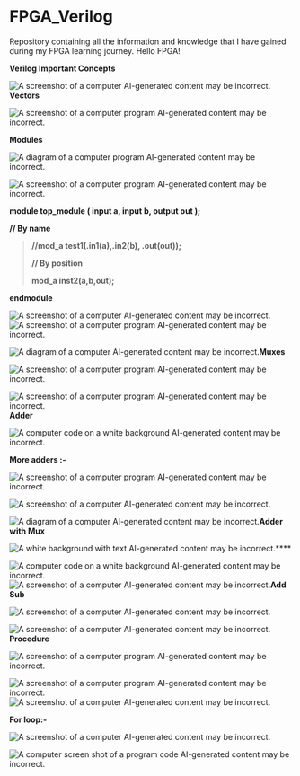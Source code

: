# FPGA_Verilog
Repository containing all the information and knowledge that I have gained during my FPGA learning journey. Hello FPGA! 



**Verilog Important Concepts**

![A screenshot of a computer AI-generated content may be
incorrect.](images/media/image1.png)**Vectors**

![A screenshot of a computer program AI-generated content may be
incorrect.](images/media/image2.png)

**Modules**

![A diagram of a computer program AI-generated content may be
incorrect.](images/media/image3.png)

![A screenshot of a computer program AI-generated content may be
incorrect.](images/media/image4.png)

**module top_module ( input a, input b, output out );**

**// By name**

> **//mod_a test1(.in1(a),.in2(b), .out(out));**
>
> **// By position**
>
> **mod_a inst2(a,b,out);**

**endmodule**

![A screenshot of a computer AI-generated content may be
incorrect.](images/media/image5.png)![A screenshot of a computer program
AI-generated content may be
incorrect.](images/media/image6.png)

![A diagram of a computer AI-generated content may be
incorrect.](images/media/image7.png)**Muxes**

![A screenshot of a computer program AI-generated content may be
incorrect.](images/media/image8.png)

![A screenshot of a computer program AI-generated content may be
incorrect.](images/media/image9.png)**Adder**

![A computer code on a white background AI-generated content may be
incorrect.](images/media/image10.png)

**More adders :-**

![A screenshot of a computer program AI-generated content may be
incorrect.](images/media/image11.png)

![A screenshot of a computer AI-generated content may be
incorrect.](images/media/image12.png)

![A diagram of a computer AI-generated content may be
incorrect.](images/media/image13.png)**Adder with Mux**

![A white background with text AI-generated content may be
incorrect.](images/media/image14.png)**\**

![A computer code on a white background AI-generated content may be
incorrect.](images/media/image15.png)![A screenshot of a computer AI-generated
content may be
incorrect.](images/media/image16.png)**Add Sub**

![A screenshot of a computer AI-generated content may be
incorrect.](images/media/image17.png)

![A screenshot of a computer AI-generated content may be
incorrect.](images/media/image18.png)**Procedure**

![A screenshot of a computer program AI-generated content may be
incorrect.](images/media/image19.png)

![A screenshot of a computer program AI-generated content may be
incorrect.](images/media/image20.png)![A screenshot of a computer AI-generated
content may be
incorrect.](images/media/image21.png)

**For loop:-**

![A screenshot of a computer AI-generated content may be
incorrect.](images/media/image22.png)

![A computer screen shot of a program code AI-generated content may be
incorrect.](images/media/image23.png)
